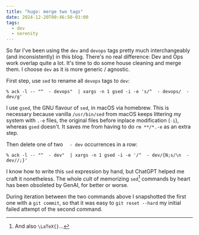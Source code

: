 ```yaml
---
title: "hugo: merge two tags"
date: 2024-12-20T00:46:50-03:00
tags:
  - dev
  - serenity
---
```


So far I've been using the `dev` and `devops` tags pretty much interchangeably
(and inconsistently) in this blog. There's no real difference: Dev and Ops work
overlap quite a lot. It's time to do some house cleaning and merge them. I
choose `dev` as it is more generic / agnostic.

<!--more-->

First step, use `sed` to rename all `devops` tags to `dev`:

```shell
% ack -l -- "^  - devops"  | xargs -n 1 gsed -i -e 's/^  - devops/  - dev/g'
```

I use `gsed`, the GNU flavour of `sed`, in macOS via homebrew. This is necessary
because vanilla `/usr/bin/sed` from macOS keeps littering my system with `.-e`
files, the original files before inplace modification (`-i`), whereas `gsed`
doesn't. It saves me from having to do `rm **/*.-e` as an extra step.

Then delete one of two `  - dev` occurrences in a row:

```shell
% ack -l -- "^  - dev"  | xargs -n 1 gsed -i -e '/^  - dev/{N;s/\n  - dev//;}'
```

I know how to write this `sed` expression by hand, but ChatGPT helped me craft
it nonetheless. The whole _cult_ of memorizing `sed`[^1] commands by heart has
been obsoleted by GenAI, for better or worse.

During iteration between the two commands above I snapshotted the first one with
a `git commit`, so that it was easy to `git reset --hard` my initial failed
attempt of the second command.

[^1]: And also `\LaTeX{}`...
